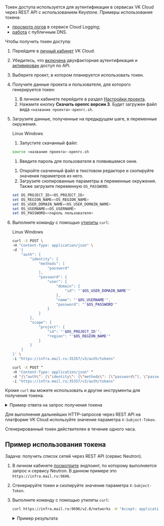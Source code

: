 Токен доступа используется для аутентификации в сервисах VK Cloud через REST API с использованием Keystone. Примеры использования токена:

<!-- todo переделать ссылки после переноса API VKCSDOCS-582-->

- [просмотр логов](/ru/manage/logging/start/view-logs) в сервисе Cloud Logging;
- [работа](/ru/networks/dns/publicdns/api) с публичным DNS.

Чтобы получить токен доступа:<!-- todo поставить на ссылки на раздел ЛК, когда он будет переделан-->

1. Перейдите в [личный кабинет](https://mcs.mail.ru/app/) VK Cloud.
1. Убедитесь, что [включена](/ru/base/account/account/security/2faon) двухфакторная аутентификация и [активирован](/ru/base/account/project/api/api-access) доступ по API.
1. Выберите проект, в котором планируется использовать токен.
1. Получите данные проекта и пользователя, для которого генерируется токен:

    1. В личном кабинете перейдите в раздел [Настройки проекта](https://mcs.mail.ru/app/project/keys/).
    1. Нажмите кнопку **Скачать openrc версии 3**. Будет загружен файл вида `<название проекта>-openrc.sh`.

1. Загрузите данные, полученные на предыдущем шаге, в переменные окружения.

    <tabs>
    <tablist>
    <tab>Linux</tab>
    <tab>Windows</tab>
    </tablist>
    <tabpanel>

    1. Запустите скачанный файл:

    ```bash
    source <название проекта>-openrc.sh
    ```

    1. Введите пароль для пользователя в появившемся окне.

    </tabpanel>
    <tabpanel>

    1. Откройте скаченный файл в текстовом редакторе и скопируйте значения параметров из него.
    2. Загрузите скопированные параметры в переменные окружения. Также загрузите переменную `OS_PASSWORD`.

    ```powershell
    set OS_PROJECT_ID=<OS_PROJECT_ID>
    set OS_REGION_NAME=<OS_REGION_NAME>
    set OS_USER_DOMAIN_NAME=<OS_USER_DOMAIN_NAME>
    set OS_USERNAME=<OS_USERNAME>
    set OS_PASSWORD=<пароль пользователя>
    ```

    </tabpanel>
    </tabs>

1. Выполните команду с помощью [утилиты](https://github.com/curl/curl/blob/master/docs/INSTALL.md) `curl`:

    <tabs>
    <tablist>
    <tab>Linux</tab>
    <tab>Windows</tab>
    </tablist>
    <tabpanel>

    ```bash
    curl -X POST \
    -H "Content-Type: application/json" \
    -d '{
        "auth": {
            "identity": {
                "methods": [
                    "password"
                ],
                "password": {
                    "user": {
                        "domain": {
                            "id": "'$OS_USER_DOMAIN_NAME'"
                        },
                        "name": "'$OS_USERNAME'",
                        "password": "'$OS_PASSWORD'"
                    }
                }
            },
            "scope": {
                "project": {
                    "id": "'$OS_PROJECT_ID'",
                    "region": "'$OS_REGION_NAME'"
                }
            }
        }
    }' \
    -i "https://infra.mail.ru:35357/v3/auth/tokens"
    ```

    </tabpanel>
    <tabpanel>

    ```bash
    curl -X POST ^
    -H "Content-Type: application/json" ^
    -d "{\"auth\": {\"identity\": {\"methods\": [\"password\"], \"password\": {\"user\": {\"domain\": {\"id\": \"%OS_USER_DOMAIN_NAME%\"}, \"name\": \"%OS_USERNAME%\",\"password\": \"%OS_PASSWORD%\"}}}, \"scope\": {\"project\": {\"id\": \"%OS_PROJECT_ID%\"}}}}" ^
    -i "https://infra.mail.ru:35357/v3/auth/tokens"
    ```

    </tabpanel>
    </tabs>

<info>

Кроме `curl` вы можете использовать и другие инструменты для получения токена.

</info>

<details>
  <summary markdown="span">Пример ответа на запрос получения токена</summary>
  
  ```bash
  HTTP/1.1 201 Created
  
  date: Wed, 18 Jan 2023 15:02:04 GMT
  server: Apache/2.4.6 (CentOS) mod_wsgi/3.4 Python/2.7.5
  
  X-Subject-Token: XXXXXXXXXnsH_iUvos_UFSveInsHgPAKnBefJn_TghGVIBjDEDo4vLYU9xWnDrVIBp3el87i5vtrknja14Gcgc9uTgXdRyr3hm8isz8iAPp5FEq27-WLZQAwfhCfGB4sNdlpAjWYZrNYmUbglgqzoTqqwQXXXXXXX
  
  vary: X-Auth-Token
  x-openstack-request-id: req-7de8bc92-0000-0000-0000-906e6e63f956
  content-length: 322
  content-type: application/json
  set-cookie: PROXYSRV_ADMIN=acadfd0285XXXXXX|XXXXX|XXXXX; path=/; Secure
  connection: close
  
  {"token": {"issued_at": "2023-01-18T15:02:04.000000Z", "audit_ids": ["XXXX-iu5TeiUOU66VNO_-g"], "methods": ["password"], "expires_at": "2023-01-18T16:02:04.000000Z", "user": {"password_expires_at": null, "domain": {"id": "users", "name": "users"}, "id": "00000000000000XXX", "name": "example@example.ex"}}}
  ```

</details>

Для выполнения дальнейших HTTP-запросов через REST API на платформе VK Cloud используйте значение параметра `X-Subject-Token`.

<warn>

Сгенерированный токен действителен в течение одного часа.

</warn>

## Пример использования токена

Задача: получить список сетей через REST API (сервис Neutron).

1. В личном кабинете [посмотрите](https://mcs.mail.ru/app/project/endpoints) эндпоинт, по которому выполняется запрос к сервису Neutron. В данном примере это `https://infra.mail.ru:9696`.
1. Сгенерируйте токен и скопируйте значение параметра `X-Subject-Token`.
1. Выполните команду с помощью утилиты `curl`:

    ```bash
    curl https://infra.mail.ru:9696/v2.0/networks -H "Accept: application/json" -H "X-Auth-Token: <токен, сгенерированный на предыдущем шаге>"
    ```

    <details>
    <summary markdown="span">Пример результата</summary>

    ```json
    {
        "networks": [
            {
                "ipv6_address_scope": null,
                "dns_domain": null,
                "revision_number": 6,
                "port_security_enabled": true,
                "id": "0e4d7c1e-ba20-0000-0000-7623648487a6",
                "router:external": false,
                "availability_zone_hints": [],
                "availability_zones": [
                    "nova"
                ],
                "ipv4_address_scope": null,
                "shared": false,
                "project_id": "b5b7ffd4ef0547e5b222f44500000000",
                "status": "ACTIVE",
                "subnets": [
                    "5ab0164b-2528-0000-0000-b2a8d5e62661"
                ],
                "private_dns_domain": "mcs.local.",
                "description": "",
                "tags": [],
                "updated_at": "2022-11-22T07:24:53Z",
                "name": "demoNet2",
                "admin_state_up": true,
                "tenant_id": "b5b7ffd4ef0547e5b222f44500000000",
                "created_at": "2022-11-22T07:24:51Z",
                "mtu": 1500,
                "sdn": "neutron"
            },
        ]
    }
    ```

    </details>
